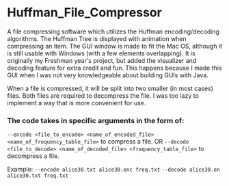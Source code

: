 # Huffman_File_Compressor

A file compressing software which utilizes the Huffman encoding/decoding algorithms. The Huffman Tree is displayed with animation when compressing an item. The GUI window is made to fit the Mac OS, although it is still usable with Windows (with a few elements overlapping). It is originally my Freshman year's project, but added the visualizer and decoding feature for extra credit and fun. This happens because I made this GUI when I was not very knowledgeable about building GUIs with Java.

When a file is compressed, it will be split into two smaller (in most cases) files. Both files are required to decompress the file. I was too lazy to implement a way that is more convenient for use.

### The code takes in specific arguments in the form of:
`--encode <file_to_encode> <name_of_encoded_file> <name_of_frequency_table_file>` to compress a file.
OR
`--decode <file_to_decode> <name_of_decoded_file> <frequency_table_file>` to decompress a file.

Example:
`--encode alice30.txt alice30.enc freq.txt`
`--decode alice30.en alice30.txt freq.txt`
